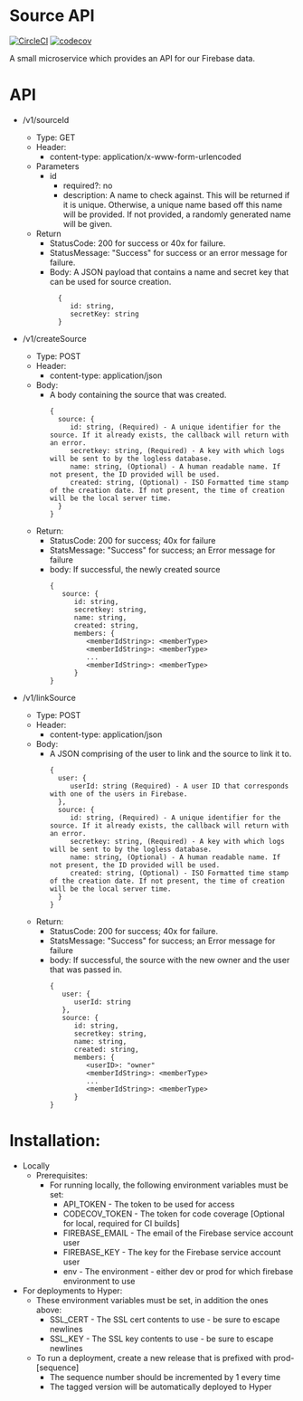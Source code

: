 # Source API

[![CircleCI](https://circleci.com/gh/bespoken/source-api.svg?style=svg)](https://circleci.com/gh/bespoken/source-api)
[![codecov](https://codecov.io/gh/bespoken/source-api/branch/master/graph/badge.svg)](https://codecov.io/gh/bespoken/source-api)

A small microservice which provides an API for our Firebase data.

# API
* /v1/sourceId
  * Type: GET
  * Header:
    * content-type: application/x-www-form-urlencoded
  * Parameters
    * id
      * required?: no
      * description: A name to check against.  This will be returned if it is unique.  Otherwise, a unique name based off this
                    name will be provided.  If not provided, a randomly generated name will be given.
  * Return
    * StatusCode: 200 for success or 40x for failure.
    * StatusMessage: "Success" for success or an error message for failure.
    * Body: A JSON payload that contains a name and secret key that can be used for source creation.
      ```
        {
           id: string,
           secretKey: string
        }
      ```
                    
* /v1/createSource
   * Type: POST
   * Header:
     * content-type: application/json
   * Body:
      * A body containing the source that was created.
        ```
        {
          source: {
             id: string, (Required) - A unique identifier for the source. If it already exists, the callback will return with an error.
             secretkey: string, (Required) - A key with which logs will be sent to by the logless database.
             name: string, (Optional) - A human readable name. If not present, the ID provided will be used.
             created: string, (Optional) - ISO Formatted time stamp of the creation date. If not present, the time of creation will be the local server time.
          }
        }
        ```
   * Return:
      * StatusCode: 200 for success; 40x for failure
      * StatsMessage: "Success" for success; an Error message for failure
      * body: If successful, the newly created source
        ```
        {
           source: {
              id: string,
              secretkey: string,
              name: string,
              created: string,
              members: {
                 <memberIdString>: <memberType>
                 <memberIdString>: <memberType>
                 ...
                 <memberIdString>: <memberType>
              }
        }
        ```
      
* /v1/linkSource
   * Type: POST
   * Header:
     * content-type: application/json
   * Body:
     * A JSON comprising of the user to link and the source to link it to.
       ```
       {
         user: {
            userId: string (Required) - A user ID that corresponds with one of the users in Firebase.
         },
         source: {
            id: string, (Required) - A unique identifier for the source. If it already exists, the callback will return with an error.
            secretkey: string, (Required) - A key with which logs will be sent to by the logless database.
            name: string, (Optional) - A human readable name. If not present, the ID provided will be used.
            created: string, (Optional) - ISO Formatted time stamp of the creation date. If not present, the time of creation will be the local server time.
         }
       }
       ```
   * Return:
      * StatusCode: 200 for success; 40x for failure.
      * StatsMessage: "Success" for success; an Error message for failure
      * body: If successful, the source with the new owner and the user that was passed in.
        ```
        {
           user: {
              userId: string
           },
           source: {
              id: string,
              secretkey: string,
              name: string,
              created: string,
              members: {
                 <userID>: "owner"
                 <memberIdString>: <memberType>
                 ...
                 <memberIdString>: <memberType>
              }
        }
        ```
               
# Installation:
  * Locally
    * Prerequisites:
      * For running locally, the following environment variables must be set:
        * API_TOKEN - The token to be used for access
        * CODECOV_TOKEN - The token for code coverage [Optional for local, required for CI builds]
        * FIREBASE_EMAIL - The email of the Firebase service account user
        * FIREBASE_KEY - The key for the Firebase service account user
        * env - The environment - either dev or prod for which firebase environment to use
  * For deployments to Hyper:
    * These environment variables must be set, in addition the ones above:
      * SSL_CERT - The SSL cert contents to use - be sure to escape newlines
      * SSL_KEY - The SSL key contents to use - be sure to escape newlines
    * To run a deployment, create a new release that is prefixed with prod-[sequence]
      * The sequence number should be incremented by 1 every time
      * The tagged version will be automatically deployed to Hyper

         
